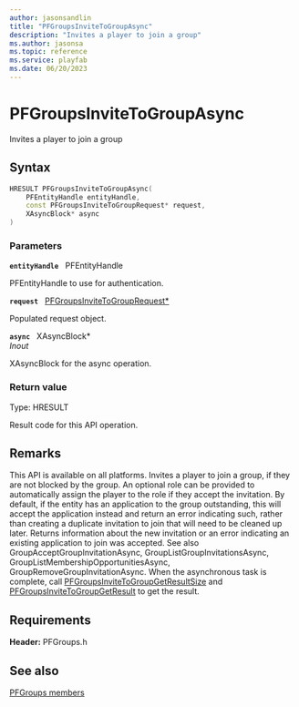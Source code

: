 ```yaml
---
author: jasonsandlin
title: "PFGroupsInviteToGroupAsync"
description: "Invites a player to join a group"
ms.author: jasonsa
ms.topic: reference
ms.service: playfab
ms.date: 06/20/2023
---
```


# PFGroupsInviteToGroupAsync  

Invites a player to join a group  

## Syntax  
  
```cpp
HRESULT PFGroupsInviteToGroupAsync(  
    PFEntityHandle entityHandle,  
    const PFGroupsInviteToGroupRequest* request,  
    XAsyncBlock* async  
)  
```  
  
### Parameters  
  
**`entityHandle`** &nbsp; PFEntityHandle  
  
PFEntityHandle to use for authentication.  
  
**`request`** &nbsp; [PFGroupsInviteToGroupRequest*](../../pfgroupstypes/structs/pfgroupsinvitetogrouprequest.md)  
  
Populated request object.  
  
**`async`** &nbsp; XAsyncBlock*  
*_Inout_*  
  
XAsyncBlock for the async operation.  
  
  
### Return value
Type: HRESULT
  
Result code for this API operation.
  
## Remarks  
  
This API is available on all platforms. Invites a player to join a group, if they are not blocked by the group. An optional role can be provided to automatically assign the player to the role if they accept the invitation. By default, if the entity has an application to the group outstanding, this will accept the application instead and return an error indicating such, rather than creating a duplicate invitation to join that will need to be cleaned up later. Returns information about the new invitation or an error indicating an existing application to join was accepted. See also GroupAcceptGroupInvitationAsync, GroupListGroupInvitationsAsync, GroupListMembershipOpportunitiesAsync, GroupRemoveGroupInvitationAsync. When the asynchronous task is complete, call [PFGroupsInviteToGroupGetResultSize](pfgroupsinvitetogroupgetresultsize.md) and [PFGroupsInviteToGroupGetResult](pfgroupsinvitetogroupgetresult.md) to get the result.
  
## Requirements  
  
**Header:** PFGroups.h
  
## See also  
[PFGroups members](../pfgroups_members.md)  

  
  
